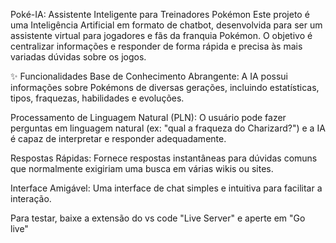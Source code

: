 Poké-IA: Assistente Inteligente para Treinadores Pokémon
Este projeto é uma Inteligência Artificial em formato de chatbot, desenvolvida para ser um assistente virtual para jogadores e fãs da franquia Pokémon. O objetivo é centralizar informações e responder de forma rápida e precisa às mais variadas dúvidas sobre os jogos.

✨ Funcionalidades
Base de Conhecimento Abrangente: A IA possui informações sobre Pokémons de diversas gerações, incluindo estatísticas, tipos, fraquezas, habilidades e evoluções.

Processamento de Linguagem Natural (PLN): O usuário pode fazer perguntas em linguagem natural (ex: "qual a fraqueza do Charizard?") e a IA é capaz de interpretar e responder adequadamente.

Respostas Rápidas: Fornece respostas instantâneas para dúvidas comuns que normalmente exigiriam uma busca em várias wikis ou sites.

Interface Amigável: Uma interface de chat simples e intuitiva para facilitar a interação.

Para testar, baixe a extensão do vs code "Live Server" e aperte em "Go live"
